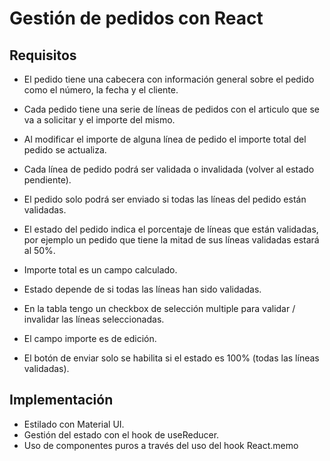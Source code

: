 # Gestión de pedidos con React

## Requisitos

- El pedido tiene una cabecera con información general sobre el pedido como el número, la fecha y el cliente.
- Cada pedido tiene una serie de líneas de pedidos con el articulo que se va a solicitar y el importe del mismo.
- Al modificar el importe de alguna línea de pedido el importe total del pedido se actualiza.
- Cada línea de pedido podrá ser validada o invalidada (volver al estado pendiente).
- El pedido solo podrá ser enviado si todas las líneas del pedido están validadas.
- El estado del pedido indica el porcentaje de líneas que están validadas, por ejemplo un pedido que tiene la mitad de sus líneas validadas estará al 50%.

- Importe total es un campo calculado.
- Estado depende de si todas las líneas han sido validadas.
- En la tabla tengo un checkbox de selección multiple para validar / invalidar las líneas seleccionadas.
- El campo importe es de edición.
- El botón de enviar solo se habilita si el estado es 100% (todas las líneas validadas).

## Implementación

- Estilado con Material UI.
- Gestión del estado con el hook de useReducer.
- Uso de componentes puros a través del uso del hook React.memo 
